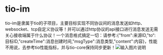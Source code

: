 # tio-im
tio-im是隶属于tio的子项目，主要目标实现不同协议间的消息发送如http、websocket、tcp自定义协议等！并可以通过http协议的api接口进行消息发送无需关心接收端属于什么协议！一个消息格式搞定一切：请参考:{"from":来源ID,"to“:目标ID,"createTime":消息创建时间,"msgType":消息类型,"content":内容}，性能不用说，去参考tio性能指标，并与tio-core保持同步更新！![![![输入图片说明](https://git.oschina.net/uploads/images/2017/0830/172056_16ce7424_410355.jpeg "tio-im-3.jpg")](https://git.oschina.net/uploads/images/2017/0830/172044_b5e571b8_410355.jpeg "tio-im-2.jpg")](https://git.oschina.net/uploads/images/2017/0830/172032_35ddc129_410355.jpeg "tio-im-1.jpg")